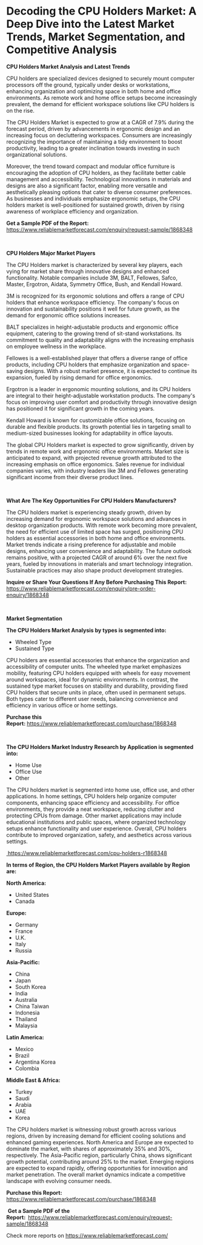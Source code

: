 <p><h1>Decoding the CPU Holders Market: A Deep Dive into the Latest Market Trends, Market Segmentation, and Competitive Analysis</h1></p><p><strong>CPU Holders Market Analysis and Latest Trends</strong></p>
<p><p>CPU holders are specialized devices designed to securely mount computer processors off the ground, typically under desks or workstations, enhancing organization and optimizing space in both home and office environments. As remote work and home office setups become increasingly prevalent, the demand for efficient workspace solutions like CPU holders is on the rise.</p><p>The CPU Holders Market is expected to grow at a CAGR of 7.9% during the forecast period, driven by advancements in ergonomic design and an increasing focus on decluttering workspaces. Consumers are increasingly recognizing the importance of maintaining a tidy environment to boost productivity, leading to a greater inclination towards investing in such organizational solutions.</p><p>Moreover, the trend toward compact and modular office furniture is encouraging the adoption of CPU holders, as they facilitate better cable management and accessibility. Technological innovations in materials and designs are also a significant factor, enabling more versatile and aesthetically pleasing options that cater to diverse consumer preferences. As businesses and individuals emphasize ergonomic setups, the CPU holders market is well-positioned for sustained growth, driven by rising awareness of workplace efficiency and organization.</p></p>
<p><strong>Get a Sample PDF of the Report:&nbsp;</strong> <a href="https://www.reliablemarketforecast.com/enquiry/request-sample/1868348?utm_campaign=2274&utm_medium=2&utm_source=Github&utm_content=ia&utm_term=07022025&utm_id=cpu-holders">https://www.reliablemarketforecast.com/enquiry/request-sample/1868348</a></p>
<p>&nbsp;</p>
<p><strong>CPU Holders Major Market Players</strong></p>
<p><p>The CPU Holders market is characterized by several key players, each vying for market share through innovative designs and enhanced functionality. Notable companies include 3M, BALT, Fellowes, Safco, Master, Ergotron, Aidata, Symmetry Office, Bush, and Kendall Howard.</p><p>3M is recognized for its ergonomic solutions and offers a range of CPU holders that enhance workspace efficiency. The company's focus on innovation and sustainability positions it well for future growth, as the demand for ergonomic office solutions increases.</p><p>BALT specializes in height-adjustable products and ergonomic office equipment, catering to the growing trend of sit-stand workstations. Its commitment to quality and adaptability aligns with the increasing emphasis on employee wellness in the workplace.</p><p>Fellowes is a well-established player that offers a diverse range of office products, including CPU holders that emphasize organization and space-saving designs. With a robust market presence, it is expected to continue its expansion, fueled by rising demand for office ergonomics.</p><p>Ergotron is a leader in ergonomic mounting solutions, and its CPU holders are integral to their height-adjustable workstation products. The company's focus on improving user comfort and productivity through innovative design has positioned it for significant growth in the coming years.</p><p>Kendall Howard is known for customizable office solutions, focusing on durable and flexible products. Its growth potential lies in targeting small to medium-sized businesses looking for adaptability in office layouts.</p><p>The global CPU Holders market is expected to grow significantly, driven by trends in remote work and ergonomic office environments. Market size is anticipated to expand, with projected revenue growth attributed to the increasing emphasis on office ergonomics. Sales revenue for individual companies varies, with industry leaders like 3M and Fellowes generating significant income from their diverse product lines.</p></p>
<p>&nbsp;</p>
<p><strong>What Are The Key Opportunities For CPU Holders Manufacturers?</strong></p>
<p><p>The CPU holders market is experiencing steady growth, driven by increasing demand for ergonomic workspace solutions and advances in desktop organization products. With remote work becoming more prevalent, the need for efficient use of limited space has surged, positioning CPU holders as essential accessories in both home and office environments. Market trends indicate a rising preference for adjustable and mobile designs, enhancing user convenience and adaptability. The future outlook remains positive, with a projected CAGR of around 6% over the next five years, fueled by innovations in materials and smart technology integration. Sustainable practices may also shape product development strategies.</p></p>
<p><strong>Inquire or Share Your Questions If Any Before Purchasing This Report:</strong> <a href="https://www.reliablemarketforecast.com/enquiry/pre-order-enquiry/1868348?utm_campaign=2274&utm_medium=2&utm_source=Github&utm_content=ia&utm_term=07022025&utm_id=cpu-holders">https://www.reliablemarketforecast.com/enquiry/pre-order-enquiry/1868348</a></p>
<p>&nbsp;</p>
<p><strong>Market Segmentation</strong></p>
<p><strong>The CPU Holders Market Analysis by types is segmented into:</strong></p>
<p><ul><li>Wheeled Type</li><li>Sustained Type</li></ul></p>
<p><p>CPU holders are essential accessories that enhance the organization and accessibility of computer units. The wheeled type market emphasizes mobility, featuring CPU holders equipped with wheels for easy movement around workspaces, ideal for dynamic environments. In contrast, the sustained type market focuses on stability and durability, providing fixed CPU holders that secure units in place, often used in permanent setups. Both types cater to different user needs, balancing convenience and efficiency in various office or home settings.</p></p>
<p><strong>Purchase this Report:&nbsp;</strong><a href="https://www.reliablemarketforecast.com/purchase/1868348?utm_campaign=2274&utm_medium=2&utm_source=Github&utm_content=ia&utm_term=07022025&utm_id=cpu-holders">https://www.reliablemarketforecast.com/purchase/1868348</a></p>
<p>&nbsp;</p>
<p><strong>The CPU Holders Market Industry Research by Application is segmented into:</strong></p>
<p><ul><li>Home Use</li><li>Office Use</li><li>Other</li></ul></p>
<p><p>The CPU holders market is segmented into home use, office use, and other applications. In home settings, CPU holders help organize computer components, enhancing space efficiency and accessibility. For office environments, they provide a neat workspace, reducing clutter and protecting CPUs from damage. Other market applications may include educational institutions and public spaces, where organized technology setups enhance functionality and user experience. Overall, CPU holders contribute to improved organization, safety, and aesthetics across various settings.</p></p>
<p><a href="https://www.reliablemarketforecast.com/cpu-holders-r1868348?utm_campaign=2274&utm_medium=2&utm_source=Github&utm_content=ia&utm_term=07022025&utm_id=cpu-holders">&nbsp;https://www.reliablemarketforecast.com/cpu-holders-r1868348</a></p>
<p><strong>In terms of Region, the CPU Holders Market Players available by Region are:</strong></p>
<p>
    <p> <strong> North America: </strong>
        <ul>
            <li>United States</li>
            <li>Canada</li>
        </ul>
        </p> 
    <p> <strong> Europe: </strong>
        <ul>
            <li>Germany</li>
            <li>France</li>
            <li>U.K.</li>
            <li>Italy</li>
            <li>Russia</li>
        </ul>
        </p> 
    <p> <strong> Asia-Pacific: </strong>
        <ul>
            <li>China</li>
            <li>Japan</li>
            <li>South Korea</li>
            <li>India</li>
            <li>Australia</li>
            <li>China Taiwan</li>
            <li>Indonesia</li>
            <li>Thailand</li>
            <li>Malaysia</li>
        </ul>
        </p> 
    <p> <strong> Latin America: </strong>
        <ul>
            <li>Mexico</li>
            <li>Brazil</li>
            <li>Argentina Korea</li>
            <li>Colombia</li>
        </ul>
        </p> 
    <p> <strong> Middle East & Africa: </strong>
        <ul>
            <li>Turkey</li>
            <li>Saudi</li>
            <li>Arabia</li>
            <li>UAE</li>
            <li>Korea</li>
        </ul>
    </p>
    </p>
<p><p>The CPU holders market is witnessing robust growth across various regions, driven by increasing demand for efficient cooling solutions and enhanced gaming experiences. North America and Europe are expected to dominate the market, with shares of approximately 35% and 30%, respectively. The Asia-Pacific region, particularly China, shows significant growth potential, contributing around 25% to the market. Emerging regions are expected to expand rapidly, offering opportunities for innovation and market penetration. The overall market dynamics indicate a competitive landscape with evolving consumer needs.</p></p>
<p><strong>Purchase this Report: </strong><a href="https://www.reliablemarketforecast.com/purchase/1868348?utm_campaign=2274&utm_medium=2&utm_source=Github&utm_content=ia&utm_term=07022025&utm_id=cpu-holders">https://www.reliablemarketforecast.com/purchase/1868348</a></p>
<p>&nbsp;<strong>Get a Sample PDF of the Report:&nbsp;&nbsp;</strong><a href="https://www.reliablemarketforecast.com/enquiry/request-sample/1868348?utm_campaign=2274&utm_medium=2&utm_source=Github&utm_content=ia&utm_term=07022025&utm_id=cpu-holders">https://www.reliablemarketforecast.com/enquiry/request-sample/1868348</a></p>
<p><strong></strong></p>
<p>Check more reports on <a href="https://www.reliablemarketforecast.com/?utm_campaign=2274&utm_medium=2&utm_source=Github&utm_content=ia&utm_term=07022025&utm_id=cpu-holders">https://www.reliablemarketforecast.com/</a></p>